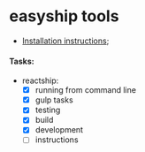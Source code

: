 # easyship tools

- [Installation instructions](./docs/installation.md);

#### Tasks:
- reactship:
  * [x] running from command line
  * [x] gulp tasks
  * [x] testing
  * [x] build
  * [x] development
  * [ ] instructions
